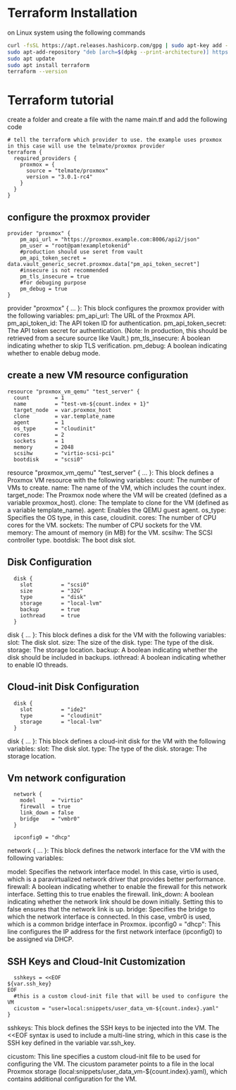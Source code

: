 # Terraform Installation

on Linux system using the following commands

```bash
curl -fsSL https://apt.releases.hashicorp.com/gpg | sudo apt-key add -
sudo apt-add-repository "deb [arch=$(dpkg --print-architecture)] https://apt.releases.hashicorp.com $(lsb_release -cs) main"
sudo apt update
sudo apt install terraform
terraform --version
```

# Terraform tutorial

create a folder and create a file with the name main.tf and add the following code

```hcl
# tell the terraform which provider to use. the example uses proxmox in this case will use the telmate/proxmox provider
terraform {
  required_providers {
    proxmox = {
      source = "telmate/proxmox"
      version = "3.0.1-rc4"
    }
  }
}
```

## configure the proxmox provider
```hcl
provider "proxmox" {
    pm_api_url = "https://proxmox.example.com:8006/api2/json"
    pm_user = "root@pam!exampletokenid"
    #production should use seret from vault
    pm_api_token_secret = data.vault_generic_secret.proxmox.data["pm_api_token_secret"]
    #insecure is not recommended
    pm_tls_insecure = true
    #for debuging purpose
    pm_debug = true
}
```
provider "proxmox" { ... }: This block configures the proxmox provider with the following variables:
pm_api_url: The URL of the Proxmox API.
pm_api_token_id: The API token ID for authentication.
pm_api_token_secret: The API token secret for authentication. (Note: In production, this should be retrieved from a secure source like Vault.)
pm_tls_insecure: A boolean indicating whether to skip TLS verification.
pm_debug: A boolean indicating whether to enable debug mode.

## create a new VM resource configuration
```hcl
resource "proxmox_vm_qemu" "test_server" {
  count        = 1 
  name         = "test-vm-${count.index + 1}" 
  target_node  = var.proxmox_host
  clone        = var.template_name
  agent        = 1
  os_type      = "cloudinit"
  cores        = 2
  sockets      = 1
  memory       = 2048
  scsihw       = "virtio-scsi-pci"
  bootdisk     = "scsi0"
```
resource "proxmox_vm_qemu" "test_server" { ... }: This block defines a Proxmox VM resource with the following variables:
count: The number of VMs to create.
name: The name of the VM, which includes the count index.
target_node: The Proxmox node where the VM will be created (defined as a variable proxmox_host).
clone: The template to clone for the VM (defined as a variable template_name).
agent: Enables the QEMU guest agent.
os_type: Specifies the OS type, in this case, cloudinit.
cores: The number of CPU cores for the VM.
sockets: The number of CPU sockets for the VM.
memory: The amount of memory (in MB) for the VM.
scsihw: The SCSI controller type.
bootdisk: The boot disk slot.

## Disk Configuration
```hcl
  disk {
    slot         = "scsi0"
    size         = "32G"
    type         = "disk"
    storage      = "local-lvm"
    backup       = true
    iothread     = true
  }
```
disk { ... }: This block defines a disk for the VM with the following variables:
slot: The disk slot.
size: The size of the disk.
type: The type of the disk.
storage: The storage location.
backup: A boolean indicating whether the disk should be included in backups.
iothread: A boolean indicating whether to enable IO threads.

## Cloud-init Disk Configuration
```hcl
  disk {
    slot         = "ide2"
    type         = "cloudinit"
    storage      = "local-lvm"
  }
```
disk { ... }: This block defines a cloud-init disk for the VM with the following variables:
slot: The disk slot.
type: The type of the disk.
storage: The storage location.

## Vm network configuration
```hcl
  network {
    model     = "virtio"
    firewall  = true
    link_down = false
    bridge    = "vmbr0"
  }

  ipconfig0 = "dhcp"
```
network { ... }: This block defines the network interface for the VM with the following variables:

model: Specifies the network interface model. In this case, virtio is used, which is a paravirtualized network driver that provides better performance.
firewall: A boolean indicating whether to enable the firewall for this network interface. Setting this to true enables the firewall.
link_down: A boolean indicating whether the network link should be down initially. Setting this to false ensures that the network link is up.
bridge: Specifies the bridge to which the network interface is connected. In this case, vmbr0 is used, which is a common bridge interface in Proxmox.
ipconfig0 = "dhcp": This line configures the IP address for the first network interface (ipconfig0) to be assigned via DHCP.

## SSH Keys and Cloud-Init Customization
```hcl
  sshkeys = <<EOF
${var.ssh_key}
EOF
  #this is a custom cloud-init file that will be used to configure the VM
  cicustom = "user=local:snippets/user_data_vm-${count.index}.yaml"
}
```
sshkeys: This block defines the SSH keys to be injected into the VM. The <<EOF syntax is used to include a multi-line string, which in this case is the SSH key defined in the variable var.ssh_key.

cicustom: This line specifies a custom cloud-init file to be used for configuring the VM. The cicustom parameter points to a file in the local Proxmox storage (local:snippets/user_data_vm-${count.index}.yaml), which contains additional configuration for the VM.